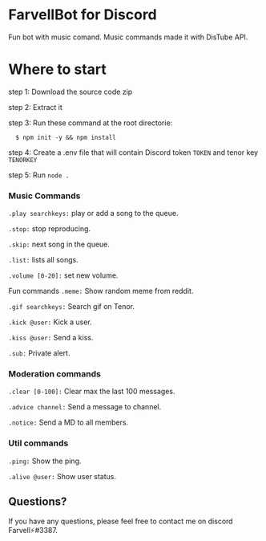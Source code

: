 # FarvellBot for Discord
Fun bot with music comand. Music commands made it with DisTube API.

# Where to start
  step 1: Download the source code zip
  
  step 2: Extract it
  
  step 3: Run these command at the root directorie:
  
      $ npm init -y && npm install
      
  
  step 4: Create a .env file that will contain Discord token `TOKEN` and tenor key `TENORKEY`
  
  step 5: Run `node .`

### Music Commands
  `.play searchkeys:` play or add a song to the queue.
  
  `.stop:` stop reproducing.
  
  `.skip:` next song in the queue.
  
  `.list:` lists all songs.
  
  `.volume [0-20]:` set new volume.
  
Fun commands
  `.meme:` Show random meme from reddit.
  
  `.gif searchkeys:` Search gif on Tenor.
  
  `.kick @user:` Kick a user.
  
  `.kiss @user:` Send a kiss.
  
  `.sub:` Private alert.

### Moderation commands 
  `.clear [0-100]:` Clear max the last 100 messages.
  
  `.advice channel:` Send a message to channel.
  
  `.notice:` Send a MD to all members.

  
### Util commands  
  `.ping:` Show the ping.

  `.alive @user:` Show user status.



Questions?
----------

If you have any questions, please feel free to contact me on discord Farvell⚡#3387.
  
